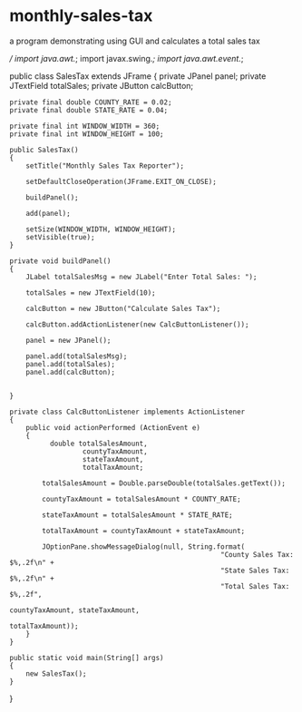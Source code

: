 # monthly-sales-tax
a program demonstrating using GUI and calculates a total sales tax


*/
import java.awt.*;
import javax.swing.*;
import java.awt.event.*;

public class SalesTax extends JFrame
{
    private JPanel panel;
    private JTextField totalSales;
    private JButton calcButton;

    private final double COUNTY_RATE = 0.02;
    private final double STATE_RATE = 0.04;

    private final int WINDOW_WIDTH = 360;
    private final int WINDOW_HEIGHT = 100;

    public SalesTax()
    {
        setTitle("Monthly Sales Tax Reporter");

        setDefaultCloseOperation(JFrame.EXIT_ON_CLOSE);

        buildPanel();

        add(panel);

        setSize(WINDOW_WIDTH, WINDOW_HEIGHT);
        setVisible(true);
    }

    private void buildPanel()
    {
        JLabel totalSalesMsg = new JLabel("Enter Total Sales: ");

        totalSales = new JTextField(10);

        calcButton = new JButton("Calculate Sales Tax");

        calcButton.addActionListener(new CalcButtonListener());

        panel = new JPanel();

        panel.add(totalSalesMsg);
        panel.add(totalSales);
        panel.add(calcButton);


    }

    private class CalcButtonListener implements ActionListener
    {
        public void actionPerformed (ActionEvent e)
        {
              double totalSalesAmount,
                      countyTaxAmount,
                      stateTaxAmount,
                      totalTaxAmount;

            totalSalesAmount = Double.parseDouble(totalSales.getText());

            countyTaxAmount = totalSalesAmount * COUNTY_RATE;

            stateTaxAmount = totalSalesAmount * STATE_RATE;

            totalTaxAmount = countyTaxAmount + stateTaxAmount;

            JOptionPane.showMessageDialog(null, String.format(
                                                        "County Sales Tax: $%,.2f\n" +
                                                        "State Sales Tax: $%,.2f\n" +
                                                        "Total Sales Tax: $%,.2f",
                                                            countyTaxAmount, stateTaxAmount,
                                                            totalTaxAmount));
        }
    }

    public static void main(String[] args)
    {
        new SalesTax();
    }
}

